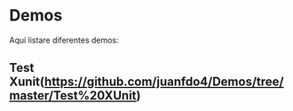 # Demos

Aqui listare diferentes demos:

## Test Xunit(https://github.com/juanfdo4/Demos/tree/master/Test%20XUnit)